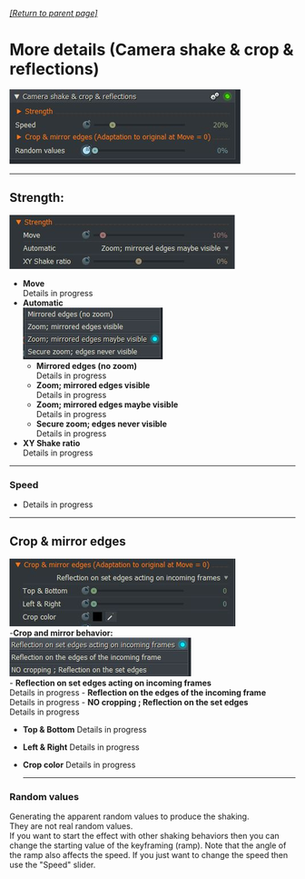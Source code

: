 *[[Return to parent page]](../README.md)*  

# More details (Camera shake & crop & reflections)
![](IMG/img2.jpg)  

---------------------------------------------

## Strength: 
![](IMG/Strength.jpg)
  - **Move**  
    Details in progress  
  - **Automatic**  
  ![](IMG/Automatic.jpg)
    - **Mirrored edges (no zoom)**  
      Details in progress
    - **Zoom; mirrored edges visible**  
      Details in progress
    - **Zoom; mirrored edges maybe visible**  
      Details in progress
    - **Secure zoom; edges never visible**  
       Details in progress
  - **XY Shake ratio**  
    Details in progress

---------------------------------------------

### Speed
  - Details in progress

---------------------------------------------

## Crop & mirror edges
![](IMG/Crop.jpg)  
  -**Crop and mirror behavior:**  
  ![](IMG/Reflection.jpg)  
    - **Reflection on set edges acting on incoming frames**  
      Details in progress
    - **Reflection on the edges of the incoming frame**  
      Details in progress
    - **NO cropping ; Reflection on the set edges**   
      Details in progress
  - **Top & Bottom**
    Details in progress
  - **Left & Right**
     Details in progress
  - **Crop color**
    Details in progress  
    
    --------------------------------------------
    
### Random values
Generating the apparent random values to produce the shaking.  
They are not real random values.  
If you want to start the effect with other shaking behaviors then you can change the starting value of the keyframing (ramp). 
Note that the angle of the ramp also affects the speed. If you just want to change the speed then use the "Speed" slider.
